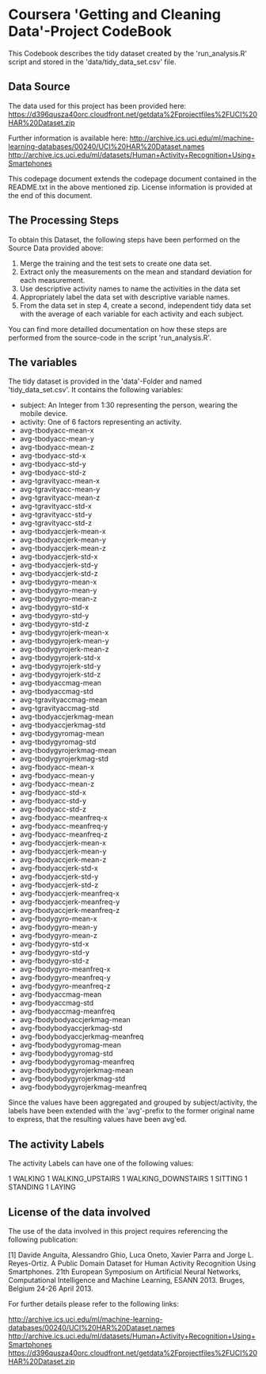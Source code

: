 # Coursera 'Getting and Cleaning Data'-Project CodeBook

This Codebook describes the tidy dataset created by the 'run_analysis.R' script and stored in the 'data/tidy_data_set.csv' file. 

## Data Source
The data used for this project has been provided here:
https://d396qusza40orc.cloudfront.net/getdata%2Fprojectfiles%2FUCI%20HAR%20Dataset.zip

Further information is available here:
http://archive.ics.uci.edu/ml/machine-learning-databases/00240/UCI%20HAR%20Dataset.names
http://archive.ics.uci.edu/ml/datasets/Human+Activity+Recognition+Using+Smartphones

This codepage document extends the codepage document contained in the README.txt in the above mentioned zip. License information is provided at the end of this document.

## The Processing Steps
To obtain this Dataset, the following steps have been performed on the Source Data provided above:

1.  Merge the training and the test sets to create one data set.
1.  Extract only the measurements on the mean and standard deviation for each measurement.
1.  Use descriptive activity names to name the activities in the data set
1.  Appropriately label the data set with descriptive variable names.
1.  From the data set in step 4, create a second, independent tidy data set with the average of each variable for each activity and each subject.

You can find more detailled documentation on how these steps are performed from the source-code in the script 'run_analysis.R'.

## The variables
The tidy dataset is provided in the 'data'-Folder and named 'tidy_data_set.csv'. It contains the following variables:

* subject: An Integer from 1:30 representing the person, wearing the mobile device.
* activity: One of 6 factors representing an activity.
* avg-tbodyacc-mean-x
* avg-tbodyacc-mean-y
* avg-tbodyacc-mean-z
* avg-tbodyacc-std-x
* avg-tbodyacc-std-y
* avg-tbodyacc-std-z
* avg-tgravityacc-mean-x
* avg-tgravityacc-mean-y
* avg-tgravityacc-mean-z
* avg-tgravityacc-std-x
* avg-tgravityacc-std-y
* avg-tgravityacc-std-z
* avg-tbodyaccjerk-mean-x
* avg-tbodyaccjerk-mean-y
* avg-tbodyaccjerk-mean-z
* avg-tbodyaccjerk-std-x
* avg-tbodyaccjerk-std-y
* avg-tbodyaccjerk-std-z
* avg-tbodygyro-mean-x
* avg-tbodygyro-mean-y
* avg-tbodygyro-mean-z
* avg-tbodygyro-std-x
* avg-tbodygyro-std-y
* avg-tbodygyro-std-z
* avg-tbodygyrojerk-mean-x
* avg-tbodygyrojerk-mean-y
* avg-tbodygyrojerk-mean-z
* avg-tbodygyrojerk-std-x
* avg-tbodygyrojerk-std-y
* avg-tbodygyrojerk-std-z
* avg-tbodyaccmag-mean
* avg-tbodyaccmag-std
* avg-tgravityaccmag-mean
* avg-tgravityaccmag-std
* avg-tbodyaccjerkmag-mean
* avg-tbodyaccjerkmag-std
* avg-tbodygyromag-mean
* avg-tbodygyromag-std
* avg-tbodygyrojerkmag-mean
* avg-tbodygyrojerkmag-std
* avg-fbodyacc-mean-x
* avg-fbodyacc-mean-y
* avg-fbodyacc-mean-z
* avg-fbodyacc-std-x
* avg-fbodyacc-std-y
* avg-fbodyacc-std-z
* avg-fbodyacc-meanfreq-x
* avg-fbodyacc-meanfreq-y
* avg-fbodyacc-meanfreq-z
* avg-fbodyaccjerk-mean-x
* avg-fbodyaccjerk-mean-y
* avg-fbodyaccjerk-mean-z
* avg-fbodyaccjerk-std-x
* avg-fbodyaccjerk-std-y
* avg-fbodyaccjerk-std-z
* avg-fbodyaccjerk-meanfreq-x
* avg-fbodyaccjerk-meanfreq-y
* avg-fbodyaccjerk-meanfreq-z
* avg-fbodygyro-mean-x
* avg-fbodygyro-mean-y
* avg-fbodygyro-mean-z
* avg-fbodygyro-std-x
* avg-fbodygyro-std-y
* avg-fbodygyro-std-z
* avg-fbodygyro-meanfreq-x
* avg-fbodygyro-meanfreq-y
* avg-fbodygyro-meanfreq-z
* avg-fbodyaccmag-mean
* avg-fbodyaccmag-std
* avg-fbodyaccmag-meanfreq
* avg-fbodybodyaccjerkmag-mean
* avg-fbodybodyaccjerkmag-std
* avg-fbodybodyaccjerkmag-meanfreq
* avg-fbodybodygyromag-mean
* avg-fbodybodygyromag-std
* avg-fbodybodygyromag-meanfreq
* avg-fbodybodygyrojerkmag-mean
* avg-fbodybodygyrojerkmag-std
* avg-fbodybodygyrojerkmag-meanfreq

Since the values have been aggregated and grouped by subject/activity, the labels have been extended with the 'avg'-prefix to the former original name to express, that the resulting values have been avg'ed.

## The activity Labels
The activity Labels can have one of the following values:

1 WALKING
1 WALKING_UPSTAIRS
1 WALKING_DOWNSTAIRS
1 SITTING
1 STANDING
1 LAYING

## License of the data involved
The use of the data involved in this project requires referencing the following publication:

[1] Davide Anguita, Alessandro Ghio, Luca Oneto, Xavier Parra and Jorge L. Reyes-Ortiz. A Public Domain Dataset for Human Activity Recognition Using Smartphones. 21th European Symposium on Artificial Neural Networks, Computational Intelligence and Machine Learning, ESANN 2013. Bruges, Belgium 24-26 April 2013.

For further details please refer to the following links:

http://archive.ics.uci.edu/ml/machine-learning-databases/00240/UCI%20HAR%20Dataset.names
http://archive.ics.uci.edu/ml/datasets/Human+Activity+Recognition+Using+Smartphones
https://d396qusza40orc.cloudfront.net/getdata%2Fprojectfiles%2FUCI%20HAR%20Dataset.zip
